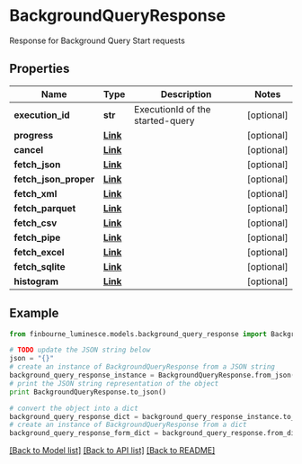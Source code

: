 # BackgroundQueryResponse

Response for Background Query Start requests

## Properties
Name | Type | Description | Notes
------------ | ------------- | ------------- | -------------
**execution_id** | **str** | ExecutionId of the started-query | [optional] 
**progress** | [**Link**](Link.md) |  | [optional] 
**cancel** | [**Link**](Link.md) |  | [optional] 
**fetch_json** | [**Link**](Link.md) |  | [optional] 
**fetch_json_proper** | [**Link**](Link.md) |  | [optional] 
**fetch_xml** | [**Link**](Link.md) |  | [optional] 
**fetch_parquet** | [**Link**](Link.md) |  | [optional] 
**fetch_csv** | [**Link**](Link.md) |  | [optional] 
**fetch_pipe** | [**Link**](Link.md) |  | [optional] 
**fetch_excel** | [**Link**](Link.md) |  | [optional] 
**fetch_sqlite** | [**Link**](Link.md) |  | [optional] 
**histogram** | [**Link**](Link.md) |  | [optional] 

## Example

```python
from finbourne_luminesce.models.background_query_response import BackgroundQueryResponse

# TODO update the JSON string below
json = "{}"
# create an instance of BackgroundQueryResponse from a JSON string
background_query_response_instance = BackgroundQueryResponse.from_json(json)
# print the JSON string representation of the object
print BackgroundQueryResponse.to_json()

# convert the object into a dict
background_query_response_dict = background_query_response_instance.to_dict()
# create an instance of BackgroundQueryResponse from a dict
background_query_response_form_dict = background_query_response.from_dict(background_query_response_dict)
```
[[Back to Model list]](../README.md#documentation-for-models) [[Back to API list]](../README.md#documentation-for-api-endpoints) [[Back to README]](../README.md)


